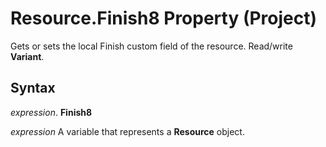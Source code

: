 
# Resource.Finish8 Property (Project)

Gets or sets the local Finish custom field of the resource. Read/write  **Variant**.


## Syntax

 _expression_. **Finish8**

 _expression_ A variable that represents a **Resource** object.

